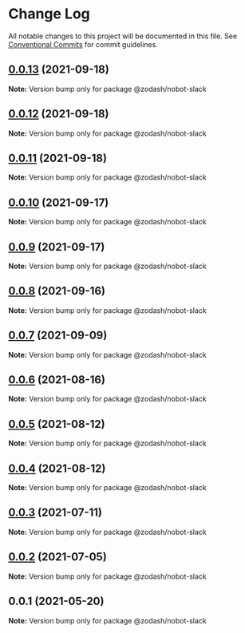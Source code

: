 # Change Log

All notable changes to this project will be documented in this file.
See [Conventional Commits](https://conventionalcommits.org) for commit guidelines.

## [0.0.13](https://github.com/zcorky/zodash/compare/@zodash/nobot-slack@0.0.12...@zodash/nobot-slack@0.0.13) (2021-09-18)

**Note:** Version bump only for package @zodash/nobot-slack





## [0.0.12](https://github.com/zcorky/zodash/compare/@zodash/nobot-slack@0.0.11...@zodash/nobot-slack@0.0.12) (2021-09-18)

**Note:** Version bump only for package @zodash/nobot-slack





## [0.0.11](https://github.com/zcorky/zodash/compare/@zodash/nobot-slack@0.0.10...@zodash/nobot-slack@0.0.11) (2021-09-18)

**Note:** Version bump only for package @zodash/nobot-slack





## [0.0.10](https://github.com/zcorky/zodash/compare/@zodash/nobot-slack@0.0.9...@zodash/nobot-slack@0.0.10) (2021-09-17)

**Note:** Version bump only for package @zodash/nobot-slack





## [0.0.9](https://github.com/zcorky/zodash/compare/@zodash/nobot-slack@0.0.8...@zodash/nobot-slack@0.0.9) (2021-09-17)

**Note:** Version bump only for package @zodash/nobot-slack





## [0.0.8](https://github.com/zcorky/zodash/compare/@zodash/nobot-slack@0.0.7...@zodash/nobot-slack@0.0.8) (2021-09-16)

**Note:** Version bump only for package @zodash/nobot-slack





## [0.0.7](https://github.com/zcorky/zodash/compare/@zodash/nobot-slack@0.0.6...@zodash/nobot-slack@0.0.7) (2021-09-09)

**Note:** Version bump only for package @zodash/nobot-slack





## [0.0.6](https://github.com/zcorky/zodash/compare/@zodash/nobot-slack@0.0.5...@zodash/nobot-slack@0.0.6) (2021-08-16)

**Note:** Version bump only for package @zodash/nobot-slack





## [0.0.5](https://github.com/zcorky/zodash/compare/@zodash/nobot-slack@0.0.4...@zodash/nobot-slack@0.0.5) (2021-08-12)

**Note:** Version bump only for package @zodash/nobot-slack





## [0.0.4](https://github.com/zcorky/zodash/compare/@zodash/nobot-slack@0.0.3...@zodash/nobot-slack@0.0.4) (2021-08-12)

**Note:** Version bump only for package @zodash/nobot-slack





## [0.0.3](https://github.com/zcorky/zodash/compare/@zodash/nobot-slack@0.0.2...@zodash/nobot-slack@0.0.3) (2021-07-11)

**Note:** Version bump only for package @zodash/nobot-slack





## [0.0.2](https://github.com/zcorky/zodash/compare/@zodash/nobot-slack@0.0.1...@zodash/nobot-slack@0.0.2) (2021-07-05)

**Note:** Version bump only for package @zodash/nobot-slack





## 0.0.1 (2021-05-20)

**Note:** Version bump only for package @zodash/nobot-slack
